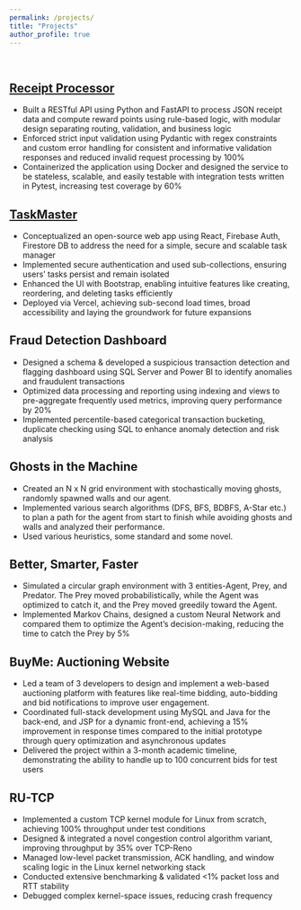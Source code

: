 ```yaml
---
permalink: /projects/
title: "Projects"
author_profile: true
---
```


<br>

## [Receipt Processor](https://github.com/alcatrazxlr8/fetch-backend-appr)
- Built a RESTful API using Python and FastAPI to process JSON receipt data and compute reward points using
rule-based logic, with modular design separating routing, validation, and business logic
- Enforced strict input validation using Pydantic with regex constraints and custom error handling for consistent
and informative validation responses and reduced invalid request processing by 100%
- Containerized the application using Docker and designed the service to be stateless, scalable, and easily testable with
integration tests written in Pytest, increasing test coverage by 60%


## [TaskMaster](https://taskmaster-xlr8.vercel.app/)
- Conceptualized an open-source web app using React, Firebase Auth, Firestore DB to address the need for a simple,
secure and scalable task manager
- Implemented secure authentication and used sub-collections, ensuring users’ tasks persist and remain isolated
- Enhanced the UI with Bootstrap, enabling intuitive features like creating, reordering, and deleting tasks efficiently
- Deployed via Vercel, achieving sub-second load times, broad accessibility and laying the groundwork for future expansions


## Fraud Detection Dashboard
- Designed a schema & developed a suspicious transaction detection and flagging dashboard using SQL Server and Power BI to identify anomalies and fraudulent transactions
- Optimized data processing and reporting using indexing and views to pre-aggregate frequently used metrics, improving query performance by 20%
- Implemented percentile-based categorical transaction bucketing, duplicate checking using SQL to enhance anomaly detection and risk analysis


## Ghosts in the Machine
- Created an N x N grid environment with stochastically moving ghosts, randomly spawned walls and our agent.
- Implemented various search algorithms (DFS, BFS, BDBFS, A-Star etc.) to plan a path for the agent from start to finish while avoiding ghosts and walls and analyzed their performance. 
- Used various heuristics, some standard and some novel.


## Better, Smarter, Faster
- Simulated a circular graph environment with 3 entities-Agent, Prey, and Predator. The Prey moved probabilistically, while the Agent was optimized to catch it, and the Prey moved greedily toward the Agent.
- Implemented Markov Chains, designed a custom Neural Network and compared them to optimize the Agent’s decision-making, reducing the time to catch the Prey by 5%


## BuyMe: Auctioning Website
- Led a team of 3 developers to design and implement a web-based auctioning platform with features like real-time bidding, auto-bidding and bid notifications to improve user engagement.
- Coordinated full-stack development using MySQL and Java for the back-end, and JSP for a dynamic front-end, achieving a 15% improvement in response times compared to the initial prototype through query optimization and asynchronous updates
- Delivered the project within a 3-month academic timeline, demonstrating the ability to handle up to 100 concurrent bids for test users


## RU-TCP
- Implemented a custom TCP kernel module for Linux from scratch, achieving 100% throughput under test conditions
- Designed & integrated a novel congestion control algorithm variant, improving throughput by 35% over TCP-Reno
- Managed low-level packet transmission, ACK handling, and window scaling logic in the Linux kernel networking stack
- Conducted extensive benchmarking & validated <1% packet loss and RTT stability
- Debugged complex kernel-space issues, reducing crash frequency